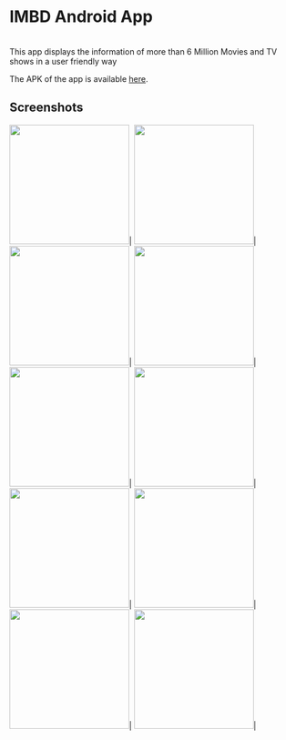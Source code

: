 # IMBD Android App
<br>This app displays the information of more than 6 Million Movies and TV shows in a user friendly way<br>

The APK of the app is available [here](https://drive.google.com/file/d/17-3-RWhkF0DlFSxsoRSnjMn2EI0MGzcb/view?usp=sharing).

## Screenshots
<img src="https://github.com/Karandeep98/NetworkingRetrofit-Popcorn-/blob/master/images/Screenshot%20(60).png?raw=true" width="210">|
<img src="https://github.com/Karandeep98/NetworkingRetrofit-Popcorn-/blob/master/images/Screenshot%20(61).png?raw=true" width="210">|
<img src="https://github.com/Karandeep98/NetworkingRetrofit-Popcorn-/blob/master/images/Screenshot%20(62).png?raw=true" width="210">|
<img src="https://github.com/Karandeep98/NetworkingRetrofit-Popcorn-/blob/master/images/Screenshot%20(63).png?raw=true" width="210">|
<img src="https://github.com/Karandeep98/NetworkingRetrofit-Popcorn-/blob/master/images/Screenshot%20(64).png?raw=true" width="210">|
<img src="https://github.com/Karandeep98/NetworkingRetrofit-Popcorn-/blob/master/images/Screenshot%20(65).png?raw=true" width="210">|
<img src="https://github.com/Karandeep98/NetworkingRetrofit-Popcorn-/blob/master/images/Screenshot%20(66).png?raw=true" width="210">|
<img src="https://github.com/Karandeep98/NetworkingRetrofit-Popcorn-/blob/master/images/Screenshot%20(67).png?raw=true" width="210">|
<img src="https://github.com/Karandeep98/NetworkingRetrofit-Popcorn-/blob/master/images/Screenshot%20(68).png?raw=true" width="210">|
<img src="https://github.com/Karandeep98/NetworkingRetrofit-Popcorn-/blob/master/images/Screenshot%20(69).png?raw=true" width="210">|
